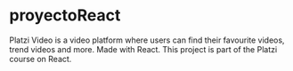 # proyectoReact
Platzi Video is a video platform where users can find their favourite videos, 
trend videos and more. Made with React. 
This project is part of the Platzi course on React. 
